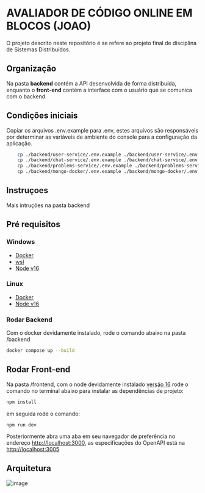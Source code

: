 # AVALIADOR DE CÓDIGO ONLINE EM BLOCOS (JOAO)

O projeto descrito neste repositório é se refere ao projeto final de disciplina de Sistemas Distribuídos.

## Organização
Na pasta **backend** contém a API desenvolvida de forma distribuída, enquanto o **front-end** contém a interface com o usuário que se comunica com o backend. 

## Condições iniciais
Copiar os arquivos .env.example para .env, estes arquivos são responsáveis por determinar as variáveis de ambiente do console para a configuração da aplicação.
```sh
    cp ./backend/user-service/.env.example ./backend/user-service/.env \
    cp ./backend/chat-service/.env.example ./backend/chat-service/.env \
    cp ./backend/problems-service/.env.example ./backend/problems-service/.env \
    cp ./backend/mongo-docker/.env.example ./backend/mongo-docker/.env 
```

## Instruçoes
Mais intruções na pasta backend

## Pré requisitos
### Windows

- [Docker](https://www.docker.com/get-started/)
- [wsl](https://learn.microsoft.com/pt-br/windows/wsl/install)
- [Node v16](https://nodejs.org/en/blog/release/v16.16.0)
   
### Linux
- [Docker](https://docs.docker.com/engine/install/ubuntu/)
- [Node v16](https://nodejs.org/en/blog/release/v16.16.0)

### Rodar Backend
Com o docker devidamente instalado, rode o comando abaixo na pasta /backend

```sh
docker compose up --build
```

## Rodar Front-end
Na pasta /frontend, com o node devidamente instalado [versão 16](https://nodejs.org/en/blog/release/v16.16.0) rode o comando no terminal abaixo para instalar as dependências de projeto:
```sh
npm install
```
em seguida rode o comando:
```
npm run dev
```

Posteriormente abra uma aba em seu navegador de preferência no endereço [http://localhost:3000](http://localhost:3000), as especificações do OpenAPI está na  [http://localhost:3005](http://localhost:3005)
## Arquitetura

![image](https://github.com/yureduarte-20/trabalho-sistemas-distribuidos/assets/60445477/0a9b8721-41b3-4ef4-8bc1-b864a4a79a99)
